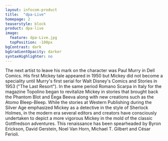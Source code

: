 ```yaml
---
layout: infocom-product
title:  "dpa-Live"
homepage: 2
teaserstyle: block
product: dpa-live
image:
  feature: dpa-Live.jpg
  topPosition: -100px
bgContrast: dark
bgGradientOpacity: darker
syntaxHighlighter: no
---
```

The next artist to leave his mark on the character was Paul Murry in Dell Comics. His first Mickey tale appeared in 1950 but Mickey did not become a speciality until Murry's first serial for Walt Disney's Comics and Stories in 1953 ("The Last Resort"). In the same period Romano Scarpa in Italy for the magazine Topolino began to revitalize Mickey in stories that brought back the Phantom Blot and Eega Beeva along with new creations such as the Atomo Bleep-Bleep. While the stories at Western Publishing during the Silver Age emphasized Mickey as a detective in the style of Sherlock Holmes, in the modern era several editors and creators have consciously undertaken to depict a more vigorous Mickey in the mold of the classic Gottfredson adventures. This renaissance has been spearheaded by Byron Erickson, David Gerstein, Noel Van Horn, Michael T. Gilbert and César Ferioli.

